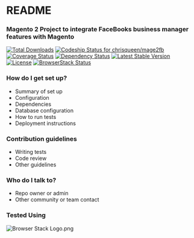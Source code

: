 # README #


### Magento 2 Project to integrate FaceBooks business manager features with Magento ###

[![Total Downloads](https://poser.pugx.org/chrisqueen/mage2fb/downloads)](https://packagist.org/packages/chrisqueen/mage2fb)
[![Codeship Status for chrisqueen/mage2fb](https://app.codeship.com/projects/e5a25a30-cee0-0134-db1a-0e07064296df/status?branch=master)](https://app.codeship.com/projects/200695)
[![Coverage Status](https://coveralls.io/repos/bitbucket/chrisqueen/mage2fb/badge.svg?branch=master)](https://coveralls.io/bitbucket/chrisqueen/mage2fb?branch=master)
[![Dependency Status](https://www.versioneye.com/user/projects/5898ebfbc71294003d853a6f/badge.svg?style=flat-square)](https://www.versioneye.com/user/projects/5898ebfbc71294003d853a6f)
[![Latest Stable Version](https://poser.pugx.org/chrisqueen/mage2fb/v/stable)](https://packagist.org/packages/chrisqueen/mage2fb)
[![License](https://poser.pugx.org/chrisqueen/mage2fb/license)](https://packagist.org/packages/chrisqueen/mage2fb)
[![BrowserStack Status](https://www.browserstack.com/automate/badge.svg?badge_key=aFJsWlJTN1p3VDdnYno1UnQ3b2RQRE9Sc0JwSGNSUlkwOTdaS25mS0kxbz0tLXFzbXNaem9Gak1iMExBM1l0bjk2MkE9PQ==--45550bb34d41c03ae738975ceca6695288a70dfc)](http://chrisqueen.com/browserstacklog.php?projectName=chrisqueen/mage2fb)


### How do I get set up? ###

* Summary of set up
* Configuration
* Dependencies
* Database configuration
* How to run tests
* Deployment instructions

### Contribution guidelines ###

* Writing tests
* Code review
* Other guidelines

### Who do I talk to? ###

* Repo owner or admin
* Other community or team contact

### Tested Using ###
![Browser Stack Logo.png](https://bitbucket.org/repo/qKL65o/images/1278043582-Browser%20Stack%20Logo.png)